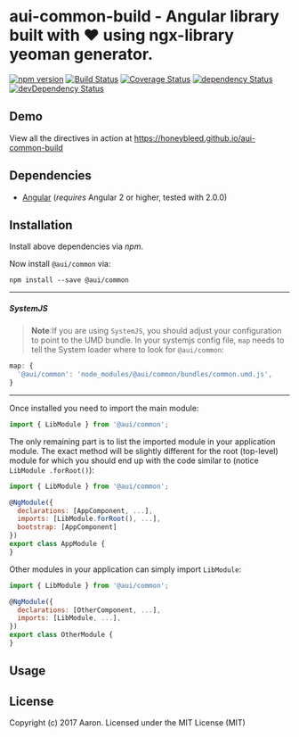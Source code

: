 # aui-common-build - Angular library built with ❤ using ngx-library yeoman generator.

[![npm version](https://badge.fury.io/js/aui-common-build.svg)](https://badge.fury.io/js/aui-common-build)
[![Build Status](https://travis-ci.org/honeybleed/aui-common-build.svg?branch=master)](https://travis-ci.org/honeybleed/aui-common-build)
[![Coverage Status](https://coveralls.io/repos/github/honeybleed/aui-common-build/badge.svg?branch=master)](https://coveralls.io/github/honeybleed/aui-common-build?branch=master)
[![dependency Status](https://david-dm.org/honeybleed/aui-common-build/status.svg)](https://david-dm.org/honeybleed/aui-common-build)
[![devDependency Status](https://david-dm.org/honeybleed/aui-common-build/dev-status.svg?branch=master)](https://david-dm.org/honeybleed/aui-common-build#info=devDependencies)

## Demo

View all the directives in action at https://honeybleed.github.io/aui-common-build

## Dependencies
* [Angular](https://angular.io) (*requires* Angular 2 or higher, tested with 2.0.0)

## Installation
Install above dependencies via *npm*. 

Now install `@aui/common` via:
```shell
npm install --save @aui/common
```

---
##### SystemJS
>**Note**:If you are using `SystemJS`, you should adjust your configuration to point to the UMD bundle.
In your systemjs config file, `map` needs to tell the System loader where to look for `@aui/common`:
```js
map: {
  '@aui/common': 'node_modules/@aui/common/bundles/common.umd.js',
}
```
---

Once installed you need to import the main module:
```js
import { LibModule } from '@aui/common';
```
The only remaining part is to list the imported module in your application module. The exact method will be slightly
different for the root (top-level) module for which you should end up with the code similar to (notice ` LibModule .forRoot()`):
```js
import { LibModule } from '@aui/common';

@NgModule({
  declarations: [AppComponent, ...],
  imports: [LibModule.forRoot(), ...],  
  bootstrap: [AppComponent]
})
export class AppModule {
}
```

Other modules in your application can simply import ` LibModule `:

```js
import { LibModule } from '@aui/common';

@NgModule({
  declarations: [OtherComponent, ...],
  imports: [LibModule, ...], 
})
export class OtherModule {
}
```

## Usage



## License

Copyright (c) 2017 Aaron. Licensed under the MIT License (MIT)

